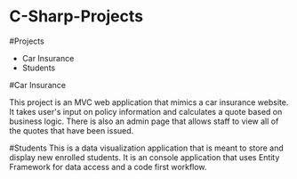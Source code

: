# C-Sharp-Projects

#Projects

* Car Insurance
* Students

#Car Insurance

This project is an MVC web application that mimics a car insurance website. It takes user's input on policy information
and calculates a quote based on business logic. There is also an admin page that allows staff to view all of the quotes that 
have been issued. 

#Students
This is a data visualization application that is meant to store and display new enrolled students. It is an console
application that uses Entity Framework for data access and a code first workflow. 
